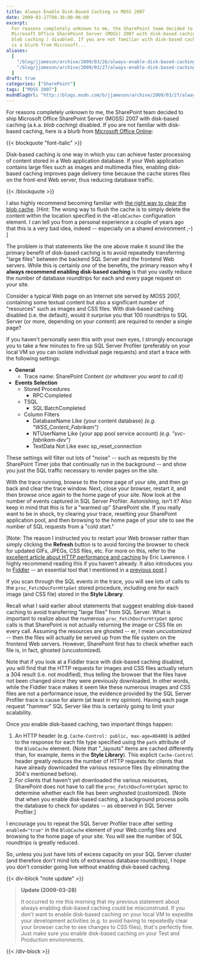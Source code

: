 ```yaml
---
title: Always Enable Disk-Based Caching in MOSS 2007
date: 2009-03-27T08:36:00-06:00
excerpt:
  For reasons completely unknown to me, the SharePoint team decided to ship
  Microsoft Office SharePoint Server (MOSS) 2007 with disk-based caching (a.k.a.
  blob caching ) disabled. If you are not familiar with disk-based caching, here
  is a blurb from Microsoft...
aliases:
  [
    "/blog/jjameson/archive/2009/03/26/always-enable-disk-based-caching-in-moss-2007.aspx",
    "/blog/jjameson/archive/2009/03/27/always-enable-disk-based-caching-in-moss-2007.aspx",
  ]
draft: true
categories: ["SharePoint"]
tags: ["MOSS 2007"]
msdnBlogUrl: "http://blogs.msdn.com/b/jjameson/archive/2009/03/27/always-enable-disk-based-caching-in-moss-2007.aspx"
---
```


For reasons completely unknown to me, the SharePoint team decided to ship
Microsoft Office SharePoint Server (MOSS) 2007 with disk-based caching (a.k.a.
*blob caching*) disabled. If you are not familiar with disk-based caching, here
is a blurb from
[Microsoft Office Online](http://office.microsoft.com/en-us/sharepointserver/HA101762841033.aspx):

{{< blockquote "font-italic" >}}

Disk-based caching is one way in which you can achieve faster processing of
content stored in a Web application database. If your Web application contains
large files such as images and multimedia files, enabling disk-based caching
improves page delivery time because the cache stores files on the front-end Web
server, thus reducing database traffic.

{{< /blockquote >}}

I also highly recommend becoming familiar with
[the right way to clear the blob cache](http://msdn.microsoft.com/en-us/library/aa604896.aspx).
[Hint: The wrong way to flush the cache is to simply delete the content within
the location specified in the `<BlobCache>` configuration element. I can tell
you from a personal experience a couple of years ago that this is a very bad
idea, indeed -- especially on a shared environment ;-) ]

The problem is that statements like the one above make it sound like the primary
benefit of disk-based caching is to avoid repeatedly transferring "large files"
between the backend SQL Server and the frontend Web servers. While this is
certainly *one* of the benefits, the primary reason why **I always recommend
enabling disk-based caching** is that you vastly reduce the number of database
roundtrips for each and every page request on your site.

Consider a typical Web page on an Internet site served by MOSS 2007, containing
some textual content but also a significant number of "resources" such as images
and CSS files. With disk-based caching disabled (i.e. the default), would it
surprise you that 100 roundtrips to SQL Server (or more, depending on your
content) are required to render a single page?

If you haven't personally seen this with your own eyes, I strongly encourage you
to take a few minutes to fire up SQL Server Profiler (preferably on your local
VM so you can isolate individual page requests) and start a trace with the
following settings:

- **General**
  - Trace name: SharePoint Content *(or whatever you want to call it)*
- **Events Selection**
  - Stored Procedures
    - RPC:Completed
  - TSQL
    - SQL:BatchCompleted
  - Column Filters
    - DatabaseName Like {your content database} *(e.g.
      "WSS\_Content\_Fabrikam")*
    - NTUserName Like {your app pool service account) *(e.g.
      "svc-fabrikam-dev")*
    - TextData Not Like exec sp\_reset\_connection

These settings will filter out lots of "noise" -- such as requests by the
SharePoint Timer jobs that continually run in the background -- and show you
just the SQL traffic necessary to render pages on the site.

With the trace running, browse to the home page of your site, and then go back
and clear the trace window. Next, close your browser, restart it, and then
browse once again to the home page of your site. Now look at the number of
events captured in SQL Server Profiler. Astonishing, isn't it? Also keep in mind
that this is for a "warmed up" SharePoint site. If you really want to be in
shock, try clearing your trace, resetting your SharePoint application pool, and
then browsing to the home page of your site to see the number of SQL requests
from a "cold start."

[Note: The reason I instructed you to restart your Web browser rather than simply clicking the **Refresh** button is to avoid forcing the browser to check for updated GIFs, JPEGs, CSS files, etc. For more on this, refer to the [excellent article about HTTP performance and caching](http://msdn.microsoft.com/en-us/library/bb250442%28VS.85%29.aspx)
by Eric Lawrence. I highly recommend reading this if you haven't already. It
also introduces you to [Fiddler](http://www.fiddlertool.com) -- an essential
tool that I mentioned in a
[previous post](/blog/jjameson/2008/06/27/fiddler-wpad-slowperformance).]

If you scan through the SQL events in the trace, you will see lots of calls to
the `proc_FetchDocForHttpGet` stored procedure, including one for each image
(and CSS file) stored in the **Style Library**.

Recall what I said earlier about statements that suggest enabling disk-based
caching to avoid transferring "large files" from SQL Server. What is important
to realize about the numerous `proc_FetchDocForHttpGet` sproc calls is that
SharePoint is not actually returning the image or CSS file on every call.
Assuming the resources are ghosted -- er, I mean *uncustomized* -- then the
files will actually be served up from the file system on the frontend Web
servers. However, SharePoint first has to check whether each file is, in fact,
ghosted (uncustomized).

Note that if you look at a Fiddler trace with disk-based caching disabled, you
will find that the HTTP requests for images and CSS files actually return a 304
result (i.e. not modified), thus telling the browser that the files have not
been changed since they were previously downloaded. In other words, while the
Fiddler trace makes it seem like these numerous images and CSS files are not a
performance issue, the evidence provided by the SQL Server Profiler trace is
cause for alarm (at least in my opinion). Having each page request "hammer" SQL
Server like this is certainly going to limit your scalability.

Once you enable disk-based caching, two important things happen:

1. An HTTP header (e.g. `Cache-Control: public, max-age=86400`) is added to the
   response for each file type specified using the `path` attribute of the
   `BlobCache` element. (Note that "\_layouts" items are cached differently
   than, for example, items in the **Style Library**). This explicit
   `Cache-Control` header greatly reduces the number of HTTP requests for
   clients that have already downloaded the various resource files (by
   eliminating the 304's mentioned before).
2. For clients that haven't yet downloaded the various resources, SharePoint
   does not have to call the `proc_FetchDocForHttpGet` sproc to determine
   whether each file has been unghosted (customized). [Note that when you enable
   disk-based caching, a background process polls the database to check for
   updates -- as observed in SQL Server Profiler.]

I encourage you to repeat the SQL Server Profiler trace after setting
`enabled="true"` in the `BlobCache` element of your Web.config files and
browsing to the home page of your site. You will see the number of SQL
roundtrips is greatly reduced.

So, unless you just have lots of excess capacity on your SQL Server cluster (and
therefore don't mind lots of extraneous database roundtrips), I hope you don't
consider going live without enabling disk-based caching.

{{< div-block "note update" >}}

> **Update (2009-03-28)**
>
> It occurred to me this morning that my previous statement about always
> enabling disk-based caching could be misconstrued. If you don't want to enable
> disk-based caching on your local VM to expedite your development activities
> (e.g. to avoid having to repeatedly clear your browser cache to see changes to
> CSS files), that's perfectly fine. Just make sure you enable disk-based
> caching on your Test and Production environments.

{{< /div-block >}}
